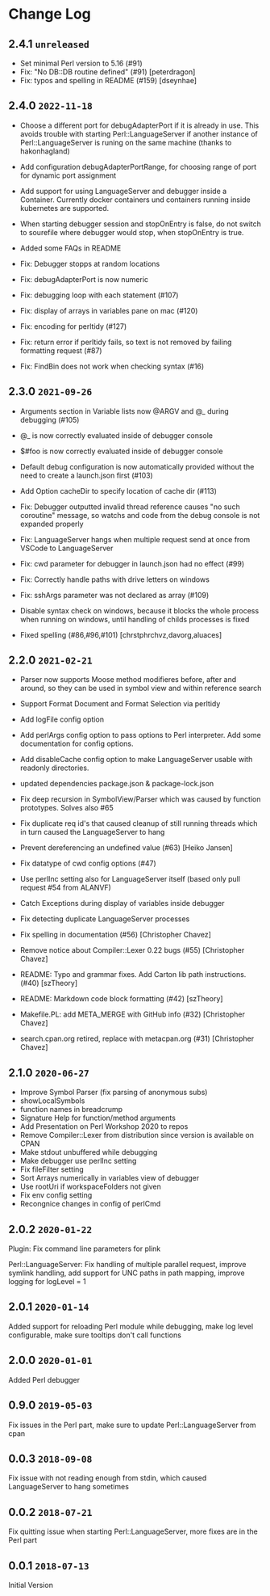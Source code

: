 # Change Log

## 2.4.1   `unreleased`

- Set minimal Perl version to 5.16 (#91)
- Fix: "No DB::DB routine defined" (#91) [peterdragon]
- Fix: typos and spelling in README (#159) [dseynhae]

## 2.4.0   `2022-11-18`

- Choose a different port for debugAdapterPort if it is already in use. This
  avoids trouble with starting Perl::LanguageServer if another instance
  of Perl::LanguageServer is runing on the same machine (thanks to hakonhagland)
- Add configuration debugAdapterPortRange, for choosing range of port for dynamic
  port assignment
- Add support for using LanguageServer and debugger inside a Container. 
  Currently docker containers und containers running inside kubernetes are supported.
- When starting debugger session and stopOnEntry is false, do not switch to sourefile
  where debugger would stop, when stopOnEntry is true.
- Added some FAQs in README

- Fix: Debugger stopps at random locations
- Fix: debugAdapterPort is now numeric
- Fix: debugging loop with each statement (#107) 
- Fix: display of arrays in variables pane on mac (#120)
- Fix: encoding for perltidy (#127)
- Fix: return error if perltidy fails, so text is not removed by failing 
  formatting request (#87)
- Fix: FindBin does not work when checking syntax (#16)

## 2.3.0   `2021-09-26`

- Arguments section in Variable lists now @ARGV and @_ during debugging (#105)
- @_ is now correctly evaluated inside of debugger console
- $#foo is now correctly evaluated inside of debugger console
- Default debug configuration is now automatically provided without
    the need to create a launch.json first (#103)
- Add Option cacheDir to specify location of cache dir (#113)

- Fix: Debugger outputted invalid thread reference causes "no such coroutine" message, 
    so watchs and code from the debug console is not expanded properly
- Fix: LanguageServer hangs when multiple request send at once from VSCode to LanguageServer
- Fix: cwd parameter for debugger in launch.json had no effect (#99)
- Fix: Correctly handle paths with drive letters on windows
- Fix: sshArgs parameter was not declared as array (#109)
- Disable syntax check on windows, because it blocks the whole process when running on windows, 
    until handling of childs processes is fixed

- Fixed spelling (#86,#96,#101) [chrstphrchvz,davorg,aluaces]

## 2.2.0    `2021-02-21`
- Parser now supports Moose method modifieres before, after and around, 
  so they can be used in symbol view and within reference search
- Support Format Document and Format Selection via perltidy
- Add logFile config option
- Add perlArgs config option to pass options to Perl interpreter. Add some documentation for config options.
- Add disableCache config option to make LanguageServer usable with readonly directories.
- updated dependencies package.json & package-lock.json

- Fix deep recursion in SymbolView/Parser which was caused by function prototypes.
  Solves also #65
- Fix duplicate req id's that caused cleanup of still
  running threads which in turn caused the LanguageServer to hang
- Prevent dereferencing an undefined value (#63) [Heiko Jansen]
- Fix datatype of cwd config options (#47)
- Use perlInc setting also for LanguageServer itself (based only pull request #54 from ALANVF)
- Catch Exceptions during display of variables inside debugger
- Fix detecting duplicate LanguageServer processes

- Fix spelling in documentation (#56) [Christopher Chavez]
- Remove notice about Compiler::Lexer 0.22 bugs (#55) [Christopher Chavez]
- README: Typo and grammar fixes. Add Carton lib path instructions. (#40) [szTheory]
- README: Markdown code block formatting (#42) [szTheory]
- Makefile.PL: add META_MERGE with GitHub info (#32) [Christopher Chavez]
- search.cpan.org retired, replace with metacpan.org (#31) [Christopher Chavez]

## 2.1.0    `2020-06-27`
- Improve Symbol Parser (fix parsing of anonymous subs)
- showLocalSymbols
- function names in breadcrump
- Signature Help for function/method arguments
- Add Presentation on Perl Workshop 2020 to repos
- Remove Compiler::Lexer from distribution since 
    version is available on CPAN
- Make stdout unbuffered while debugging
- Make debugger use perlInc setting
- Fix fileFilter setting
- Sort Arrays numerically in variables view of debugger
- Use rootUri if workspaceFolders not given
- Fix env config setting
- Recongnice changes in config of perlCmd

## 2.0.2    `2020-01-22`
Plugin: Fix command line parameters for plink

Perl::LanguageServer: Fix handling of multiple parallel request, improve symlink handling, add support for UNC paths in path mapping, improve logging for logLevel = 1

## 2.0.1    `2020-01-14`
Added support for reloading Perl module while debugging, make log level configurable, make sure tooltips don't call functions

## 2.0.0    `2020-01-01`
Added Perl debugger

## 0.9.0   `2019-05-03`
Fix issues in the Perl part, make sure to update Perl::LanguageServer from cpan

## 0.0.3   `2018-09-08`
Fix issue with not reading enough from stdin, which caused LanguageServer to hang sometimes

## 0.0.2  `2018-07-21` 
Fix quitting issue when starting Perl::LanguageServer, more fixes are in the Perl part

## 0.0.1  `2018-07-13`
Initial Version


